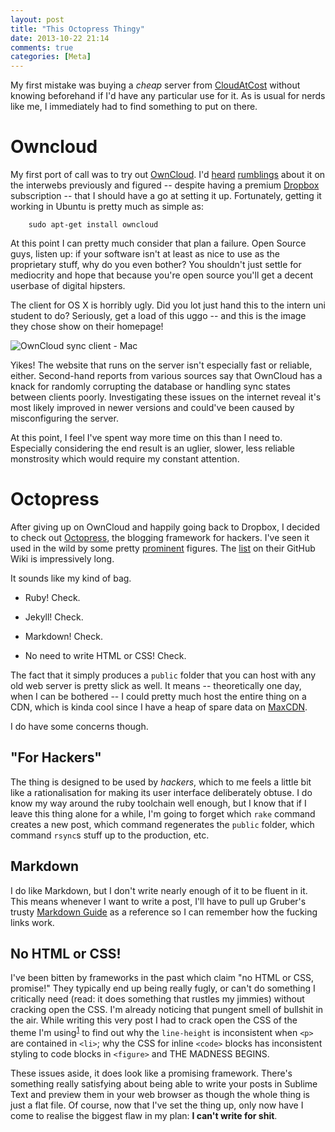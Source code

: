```yaml
---
layout: post
title: "This Octopress Thingy"
date: 2013-10-22 21:14
comments: true
categories: [Meta]
---
```


My first mistake was buying a *cheap* server from [CloudAtCost][] without 
knowing beforehand if I'd have any particular use for it.  As is usual for 
nerds like me, I immediately had to find something to put on there.

Owncloud
========

My first port of call was to try out [OwnCloud][].  I'd [heard][1]
[rumblings][2] about it on the interwebs previously and figured -- despite 
having a premium [Dropbox][] subscription -- that I should have a go
at setting it up.  Fortunately, getting it working in Ubuntu is pretty much as
simple as:

```
    sudo apt-get install owncloud
```

At this point I can pretty much consider that plan a failure.  Open Source 
guys, listen up: if your software isn't at least as nice to use as the 
proprietary stuff, why do you even bother?  You shouldn't just settle for
mediocrity and hope that because you're open source you'll get a decent
userbase of digital hipsters.  

The client for OS X is horribly ugly.  Did you lot just hand this to the
intern uni student to do?  Seriously, get a load of this uggo -- and this is
the image they chose show on their homepage!

![OwnCloud sync client - Mac][3]

Yikes!  The website that runs on the server isn't especially fast or reliable,
either.  Second-hand reports from various sources say that OwnCloud has a knack
for randomly corrupting the database or handling sync states between clients
poorly.  Investigating these issues on the internet reveal it's most likely
improved in newer versions and could've been caused by misconfiguring the
server.  

At this point, I feel I've spent way more time on this than I need
to.  Especially considering the end result is an uglier, slower, less reliable
monstrosity which would require my constant attention.

Octopress
=========

After giving up on OwnCloud and happily going back to Dropbox, I decided to
check out [Octopress][], the blogging framework for hackers.  I've seen it used
in the wild by some pretty [prominent][4] figures.  The [list][5] on their 
GitHub Wiki is impressively long.

It sounds like my kind of bag.

- Ruby!  Check.

- Jekyll!  Check.

- Markdown! Check.

- No need to write HTML or CSS! Check.

The fact that it simply produces a `public` folder that you can host with any
old web server is pretty slick as well.  It means -- theoretically one day, 
when I can be bothered -- I could pretty much host the entire thing on a CDN, 
which is kinda cool since I have a heap of spare data on [MaxCDN][].

I do have some concerns though.

"For Hackers"
-------------

The thing is designed to be used by *hackers*, which to me feels a little bit
like a rationalisation for making its user interface deliberately obtuse.
I do know my way around the ruby toolchain well enough, but I know that if I
leave this thing alone for a while, I'm going to forget which `rake` command
creates a new post, which command regenerates the `public` folder, which
command `rsync`s stuff up to the production, etc.

Markdown
--------

I do like Markdown, but I don't write nearly enough of it to be fluent in it.
This means whenever I want to write a post, I'll have to pull up Gruber's
trusty [Markdown Guide][6] as a reference so I can remember how the fucking
links work.

No HTML or CSS!
---------------

I've been bitten by frameworks in the past which claim "no HTML or CSS, 
promise!"  They typically end up being really fugly, or can't do something 
I critically need (read: it does something that rustles my jimmies) without
cracking open the CSS.  I'm already noticing that pungent smell of bullshit
in the air.  While writing this very post I had to crack open the CSS of the
theme I'm using<sup>[1][6]</sup> to find out why the `line-height` is 
inconsistent when `<p>` are contained in `<li>`; why the CSS for inline 
`<code>` blocks has inconsistent styling to code blocks in `<figure>` and 
THE MADNESS BEGINS.

These issues aside, it does look like a promising framework.  There's something
really satisfying about being able to write your posts in Sublime Text and
preview them in your web browser as though the whole thing is just a flat file.
Of course, now that I've set the thing up, only now have I come to realise the 
biggest flaw in my plan: **I can't write for shit**.

[CloudAtCost]: http://cloudatcost.com/ "CloudAtCost - $35 one time servers"
[OwnCloud]: http://owncloud.org
[Dropbox]: https://db.tt/piX4Jlvi
[Octopress]: http://octopress.org/
[MaxCDN]: http://maxcdn.com/
[1]: http://techcrunch.com/2013/02/24/meet-owncloud-5-the-open-source-dropbox/
[2]: http://www.zdnet.com/want-a-cloud-where-you-call-the-shots-consider-owncloud-7000017233/
[3]: http://owncloud.org/wp-content/uploads/2012/05/mac-e1337366410716.png
[4]: http://me.veekun.com/
[5]: https://github.com/imathis/octopress/wiki/Octopress-Sites
[6]: https://github.com/alexgaribay/octoflat